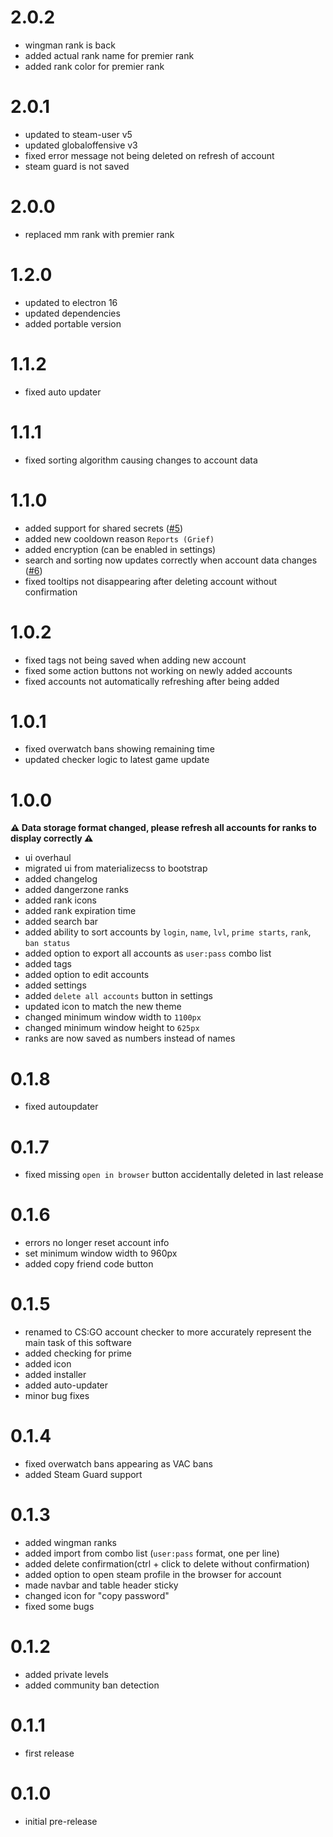 # 2.0.2
  - wingman rank is back
  - added actual rank name for premier rank
  - added rank color for premier rank

# 2.0.1
  - updated to steam-user v5 
  - updated globaloffensive v3
  - fixed error message not being deleted on refresh of account
  - steam guard is not saved

# 2.0.0
  - replaced mm rank with premier rank

# 1.2.0
  - updated to electron 16
  - updated dependencies
  - added portable version

# 1.1.2
  - fixed auto updater

# 1.1.1
  - fixed sorting algorithm causing changes to account data

# 1.1.0
  - added support for shared secrets ([#5](https://github.com/dumbasPL/csgo-checker/issues/5))
  - added new cooldown reason `Reports (Grief)`
  - added encryption (can be enabled in settings)
  - search and sorting now updates correctly when account data changes ([#6](https://github.com/dumbasPL/csgo-checker/issues/6))
  - fixed tooltips not disappearing after deleting account without confirmation

# 1.0.2
 - fixed tags not being saved when adding new account
 - fixed some action buttons not working on newly added accounts
 - fixed accounts not automatically refreshing after being added

# 1.0.1
 - fixed overwatch bans showing remaining time
 - updated checker logic to latest game update

# 1.0.0

**⚠️ Data storage format changed, please refresh all accounts for ranks to display correctly ⚠️**

 - ui overhaul
 - migrated ui from materializecss to bootstrap
 - added changelog
 - added dangerzone ranks
 - added rank icons
 - added rank expiration time
 - added search bar
 - added ability to sort accounts by `login`, `name`, `lvl`, `prime starts`, `rank`, `ban status`
 - added option to export all accounts as `user:pass` combo list
 - added tags
 - added option to edit accounts
 - added settings
 - added `delete all accounts` button in settings
 - updated icon to match the new theme
 - changed minimum window width to `1100px`
 - changed minimum window height to `625px`
 - ranks are now saved as numbers instead of names

# 0.1.8
 - fixed autoupdater

# 0.1.7
 - fixed missing `open in browser` button accidentally deleted in last release

# 0.1.6
 - errors no longer reset account info
 - set minimum window width to 960px
 - added copy friend code button

# 0.1.5
 - renamed to CS:GO account checker to more accurately represent the main task of this software
 - added checking for prime
 - added icon
 - added installer
 - added auto-updater
 - minor bug fixes

# 0.1.4
 - fixed overwatch bans appearing as VAC bans
 - added Steam Guard support

# 0.1.3
 - added wingman ranks
 - added import from combo list (`user:pass` format, one per line)
 - added delete confirmation(ctrl + click to delete without confirmation)
 - added option to open steam profile in the browser for account
 - made navbar and table header sticky
 - changed icon for "copy password"
 - fixed some bugs

# 0.1.2
 - added private levels
 - added community ban detection

# 0.1.1
 - first release

# 0.1.0
 - initial pre-release
